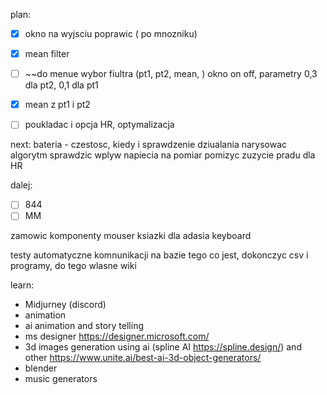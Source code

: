 
plan:
- [x] okno na wyjsciu poprawic ( po mnozniku)
- [x] mean filter
- [ ] ~~do menue wybor fiultra (pt1, pt2, mean, ) okno on off, parametry 0,3 dla pt2, 0,1 dla pt1
- [x] mean z pt1 i pt2
- [ ] poukladac i opcja HR, optymalizacja


next:
bateria - czestosc, kiedy i sprawdzenie dziualania
narysowac algorytm
sprawdzic wplyw napiecia na pomiar
pomizyc zuzycie pradu dla HR

dalej:
- [ ] 844
- [ ] MM

zamowic komponenty mouser
ksiazki dla adasia
keyboard


testy automatyczne komnunikacji na bazie tego co jest, dokonczyc csv i programy,
do tego wlasne wiki

learn:
- Midjurney (discord)
- animation
- ai animation and story telling
- ms designer https://designer.microsoft.com/
- 3d images generation using ai (spline AI https://spline.design/) and other https://www.unite.ai/best-ai-3d-object-generators/
- blender
- music generators
